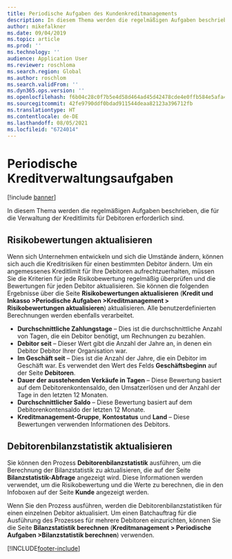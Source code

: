 ```yaml
---
title: Periodische Aufgaben des Kundenkreditmanagements
description: In diesem Thema werden die regelmäßigen Aufgaben beschrieben, die für die Verwaltung der Kreditlimits für Debitoren erforderlich sind.
author: mikefalkner
ms.date: 09/04/2019
ms.topic: article
ms.prod: ''
ms.technology: ''
audience: Application User
ms.reviewer: roschloma
ms.search.region: Global
ms.author: roschlom
ms.search.validFrom: ''
ms.dyn365.ops.version: ''
ms.openlocfilehash: f6b04c28c0f7b5e4d58d464ad45d42478cde4e0ffb584e5afa43c99ebaed7166
ms.sourcegitcommit: 42fe9790ddf0bdad911544deaa82123a396712fb
ms.translationtype: HT
ms.contentlocale: de-DE
ms.lasthandoff: 08/05/2021
ms.locfileid: "6724014"
---
```

# <a name="periodic-credit-management-tasks"></a>Periodische Kreditverwaltungsaufgaben

[!include [banner](../includes/banner.md)]

In diesem Thema werden die regelmäßigen Aufgaben beschrieben, die für die Verwaltung der Kreditlimits für Debitoren erforderlich sind.

## <a name="update-risk-scores"></a>Risikobewertungen aktualisieren

Wenn sich Unternehmen entwickeln und sich die Umstände ändern, können sich auch die Kreditrisiken für einen bestimmten Debitor ändern. Um ein angemessenes Kreditlimit für Ihre Debitoren aufrechtzuerhalten, müssen Sie die Kriterien für jede Risikobewertung regelmäßig überprüfen und die Bewertungen für jeden Debitor aktualisieren. Sie können die folgenden Ergebnisse über die Seite **Risikobewertungen aktualisieren** (**Kredit und Inkasso \>Periodische Aufgaben \>Kreditmanagement \> Risikobewertungen aktualisieren**) aktualisieren. Alle benutzerdefinierten Berechnungen werden ebenfalls verarbeitet.

- **Durchschnittliche Zahlungstage** – Dies ist die durchschnittliche Anzahl von Tagen, die ein Debitor benötigt, um Rechnungen zu bezahlen.
- **Debitor seit** – Dieser Wert gibt die Anzahl der Jahre an, in denen ein Debitor Debitor Ihrer Organisation war.
- **Im Geschäft seit** – Dies ist die Anzahl der Jahre, die ein Debitor im Geschäft war. Es verwendet den Wert des Felds **Geschäftsbeginn** auf der Seite **Debitoren**.
- **Dauer der ausstehenden Verkäufe in Tagen** – Diese Bewertung basiert auf dem Debitorenkontensaldo, den Umsatzerlösen und der Anzahl der Tage in den letzten 12 Monaten.
- **Durchschnittlicher Saldo** – Diese Bewertung basiert auf dem Debitorenkontensaldo der letzten 12 Monate.
- **Kreditmanagement-Gruppe**, **Kontostatus** und **Land** – Diese Bewertungen verwenden Informationen des Debitors.

## <a name="update-customer-balance-statistics"></a>Debitorenbilanzstatistik aktualisieren

Sie können den Prozess **Debitorenbilanzstatistik** ausführen, um die Berechnung der Bilanzstatistik zu aktualisieren, die auf der Seite **Bilanzstatistik-Abfrage** angezeigt wird. Diese Informationen werden verwendet, um die Risikobewertung und die Werte zu berechnen, die in den Infoboxen auf der Seite **Kunde** angezeigt werden.

Wenn Sie den Prozess ausführen, werden die Debitorenbilanzstatistiken für einen einzelnen Debitor aktualisiert. Um einen Batchauftrag für die Ausführung des Prozesses für mehrere Debitoren einzurichten, können Sie die Seite **Bilanzstatistik berechnen** (**Kreditmanagement \> Periodische Aufgaben \>Bilanzstatistik berechnen**) verwenden.


[!INCLUDE[footer-include](../../includes/footer-banner.md)]
